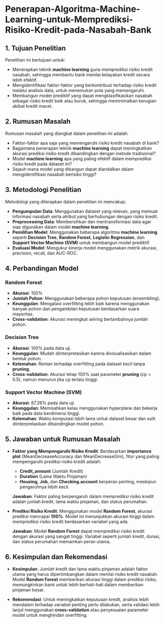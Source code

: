 # Penerapan-Algoritma-Machine-Learning-untuk-Memprediksi-Risiko-Kredit-pada-Nasabah-Bank
## 1. Tujuan Penelitian
Penelitian ini bertujuan untuk:

- Menerapkan teknik **machine learning** guna memprediksi risiko kredit nasabah, sehingga membantu bank menilai kelayakan kredit secara lebih efektif.
- Mengidentifikasi faktor-faktor yang berkontribusi terhadap risiko kredit melalui analisis data, untuk menemukan pola yang memengaruhi.
- Membangun model prediktif yang dapat mengklasifikasikan nasabah sebagai risiko kredit baik atau buruk, sehingga meminimalkan kerugian akibat kredit macet.

## 2. Rumusan Masalah
Rumusan masalah yang diangkat dalam penelitian ini adalah:

- Faktor-faktor apa saja yang memengaruhi risiko kredit nasabah di bank?
- Bagaimana penerapan teknik **machine learning** dapat meningkatkan akurasi prediksi risiko kredit dibandingkan dengan metode tradisional?
- Model **machine learning** apa yang paling efektif dalam memprediksi risiko kredit pada dataset ini?
- Sejauh mana model yang dibangun dapat diandalkan dalam mengidentifikasi nasabah berisiko tinggi?

## 3. Metodologi Penelitian
Metodologi yang diterapkan dalam penelitian ini mencakup:

- **Pengumpulan Data**: Menggunakan dataset yang relevan, yang memuat informasi nasabah serta atribut yang berhubungan dengan risiko kredit.
- **Preprocessing Data**: Membersihkan dan mentransformasi data agar siap digunakan dalam model **machine learning**.
- **Pemilihan Model**: Menggunakan beberapa algoritma **machine learning** seperti **Decision Tree**, **Random Forest**, **Logistic Regression**, dan **Support Vector Machine (SVM)** untuk membangun model prediktif.
- **Evaluasi Model**: Mengukur kinerja model menggunakan metrik akurasi, precision, recall, dan AUC-ROC.

## 4. Perbandingan Model
### Random Forest
- **Akurasi**: 100%
- **Jumlah Pohon**: Menggunakan beberapa pohon keputusan (ensembling).
- **Keunggulan**: Mengatasi overfitting lebih baik karena menggunakan banyak pohon dan pengambilan keputusan berdasarkan suara mayoritas.
- **Cross-validation**: Akurasi meningkat seiring bertambahnya jumlah pohon.

### Decision Tree
- **Akurasi**: 100% pada data uji.
- **Keunggulan**: Mudah diinterpretasikan karena divisualisasikan dalam bentuk pohon.
- **Kelemahan**: Rentan terhadap overfitting pada dataset kecil tanpa **pruning**.
- **Cross-validation**: Akurasi tetap 100% saat parameter **pruning** (cp = 0.5), namun menurun jika cp terlalu tinggi.

### Support Vector Machine (SVM)
- **Akurasi**: 87.26% pada data uji.
- **Keunggulan**: Memisahkan kelas menggunakan hyperplane dan bekerja baik pada data berdimensi tinggi.
- **Kelemahan**: Waktu komputasi lebih lama untuk dataset besar dan sulit diinterpretasikan dibandingkan model pohon.

## 5. Jawaban untuk Rumusan Masalah
- **Faktor yang Mempengaruhi Risiko Kredit**: Berdasarkan **importance plot** (MeanDecreaseAccuracy dan MeanDecreaseGini), fitur yang paling mempengaruhi prediksi risiko kredit adalah:
  - **Credit_amount** (Jumlah Kredit)
  - **Duration** (Lama Waktu Pinjaman)
  - **Housing**, **Job**, dan **Checking.account** berperan penting, meskipun pengaruhnya lebih kecil.
  
  **Jawaban**: Faktor paling berpengaruh dalam memprediksi risiko kredit adalah jumlah kredit, lama waktu pinjaman, dan status perumahan.

- **Prediksi Risiko Kredit**: Menggunakan model **Random Forest**, akurasi prediksi mencapai **100%**. Model ini menunjukkan akurasi tinggi dalam memprediksi risiko kredit berdasarkan variabel yang ada.

  **Jawaban**: Model **Random Forest** dapat memprediksi risiko kredit dengan akurasi yang sangat tinggi. Variabel seperti jumlah kredit, durasi, dan status perumahan memainkan peran utama.

## 6. Kesimpulan dan Rekomendasi
- **Kesimpulan**: Jumlah kredit dan lama waktu pinjaman adalah faktor utama yang harus dipertimbangkan dalam menilai risiko kredit nasabah. Model **Random Forest** memberikan akurasi tinggi dalam prediksi risiko, memungkinkan bank untuk lebih berhati-hati dalam memberikan pinjaman besar.
  
- **Rekomendasi**: Untuk meningkatkan keputusan kredit, analisis lebih mendalam terhadap variabel penting perlu dilakukan, serta validasi lebih lanjut menggunakan **cross-validation** atau penyesuaian parameter model untuk menghindari overfitting.
